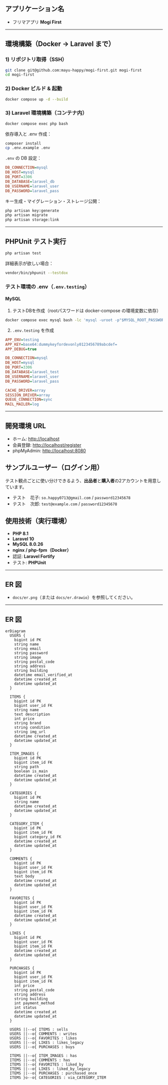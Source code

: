 ## アプリケーション名

* フリマアプリ **Mogi First**

---

## 環境構築（Docker → Laravel まで）

### 1) リポジトリ取得（SSH）

```bash
git clone git@github.com:mayu-happy/mogi-first.git mogi-first
cd mogi-first
```


### 2) Docker ビルド & 起動

```bash
docker compose up -d --build
```


### 3) Laravel 環境構築（コンテナ内）

```bash
docker compose exec php bash
```

依存導入と .env 作成：

```bash
composer install
cp .env.example .env
```

`.env` の DB 設定：

```ini
DB_CONNECTION=mysql
DB_HOST=mysql
DB_PORT=3306
DB_DATABASE=laravel_db
DB_USERNAME=laravel_user
DB_PASSWORD=laravel_pass
```

キー生成・マイグレーション・ストレージ公開：

```bash
php artisan key:generate
php artisan migrate
php artisan storage:link
```


---

## PHPUnit テスト実行

```bash
php artisan test
```

詳細表示が欲しい場合：

```bash
vendor/bin/phpunit --testdox
```

### テスト環境の .env（`.env.testing`）

####  MySQL

1. テストDBを作成（rootパスワードは docker-compose の環境変数に依存）

```bash
docker compose exec mysql bash -lc 'mysql -uroot -p"$MYSQL_ROOT_PASSWORD" -e "CREATE DATABASE IF NOT EXISTS laravel_test CHARACTER SET utf8mb4 COLLATE utf8mb4_unicode_ci;"'
```

2. `.env.testing` を作成

```ini
APP_ENV=testing
APP_KEY=base64:dummykeyfordevonly0123456789abcdef=
APP_DEBUG=true

DB_CONNECTION=mysql
DB_HOST=mysql
DB_PORT=3306
DB_DATABASE=laravel_test
DB_USERNAME=laravel_user
DB_PASSWORD=laravel_pass

CACHE_DRIVER=array
SESSION_DRIVER=array
QUEUE_CONNECTION=sync
MAIL_MAILER=log
```


---

## 開発環境 URL

* ホーム: [http://localhost](http://localhost)
* 会員登録: [http://localhost/register](http://localhost/register)
* phpMyAdmin: [http://localhost:8080](http://localhost:8080)

## サンプルユーザー（ログイン用）

テスト観点ごとに使い分けできるよう、**出品者**と**購入者**の2アカウントを用意しています。

* テスト　花子: `so.happy0713@gmail.com` / `password12345678`
* テスト　次郎: `test@example.com` / `password12345678`


## 使用技術（実行環境）

* **PHP 8.1**
* **Laravel 10**
* **MySQL 8.0.26**
* **nginx / php-fpm（Docker）**
* 認証: **Laravel Fortify**
* テスト: **PHPUnit**

---

## ER 図

* `docs/er.png`（または `docs/er.drawio`）を参照してください。

---



## ER 図

```mermaid
erDiagram
  USERS {
    bigint id PK
    string name
    string email
    string password
    string image
    string postal_code
    string address
    string building
    datetime email_verified_at
    datetime created_at
    datetime updated_at
  }

  ITEMS {
    bigint id PK
    bigint user_id FK
    string name
    text description
    int price
    string brand
    string condition
    string img_url
    datetime created_at
    datetime updated_at
  }

  ITEM_IMAGES {
    bigint id PK
    bigint item_id FK
    string path
    boolean is_main
    datetime created_at
    datetime updated_at
  }

  CATEGORIES {
    bigint id PK
    string name
    datetime created_at
    datetime updated_at
  }

  CATEGORY_ITEM {
    bigint id PK
    bigint item_id FK
    bigint category_id FK
    datetime created_at
    datetime updated_at
  }

  COMMENTS {
    bigint id PK
    bigint user_id FK
    bigint item_id FK
    text body
    datetime created_at
    datetime updated_at
  }

  FAVORITES {
    bigint id PK
    bigint user_id FK
    bigint item_id FK
    datetime created_at
    datetime updated_at
  }

  LIKES {
    bigint id PK
    bigint user_id FK
    bigint item_id FK
    datetime created_at
    datetime updated_at
  }

  PURCHASES {
    bigint id PK
    bigint user_id FK
    bigint item_id FK
    int price
    string postal_code
    string address
    string building
    int payment_method
    int status
    datetime created_at
    datetime updated_at
  }

  USERS ||--o{ ITEMS : sells
  USERS ||--o{ COMMENTS : writes
  USERS ||--o{ FAVORITES : likes
  USERS ||--o{ LIKES : likes_legacy
  USERS ||--o{ PURCHASES : buys

  ITEMS ||--o{ ITEM_IMAGES : has
  ITEMS ||--o{ COMMENTS : has
  ITEMS ||--o{ FAVORITES : liked_by
  ITEMS ||--o{ LIKES : liked_by_legacy
  ITEMS ||--o{ PURCHASES : purchased_once
  ITEMS }o--o{ CATEGORIES : via_CATEGORY_ITEM

